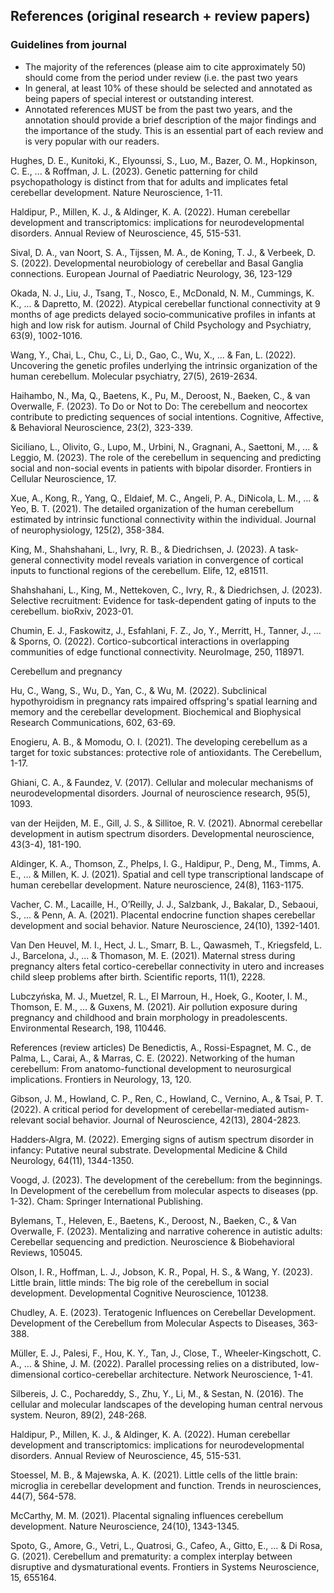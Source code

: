 ## References (original research + review papers) 

### Guidelines from journal
* The majority of the references (please aim to cite approximately 50) should come from the period under review (i.e. the past two years
* In general, at least 10% of these should be selected and annotated as being papers of special interest or outstanding interest. 
* Annotated references MUST be from the past two years, and the annotation should provide a brief description of the major findings and the importance of the study. This is an essential part of each review and is very popular with our readers.


Hughes, D. E., Kunitoki, K., Elyounssi, S., Luo, M., Bazer, O. M., Hopkinson, C. E., ... & Roffman, J. L. (2023). Genetic patterning for child psychopathology is distinct from that for adults and implicates fetal cerebellar development. Nature Neuroscience, 1-11.

Haldipur, P., Millen, K. J., & Aldinger, K. A. (2022). Human cerebellar development and transcriptomics: implications for neurodevelopmental disorders. Annual Review of Neuroscience, 45, 515-531.

Sival, D. A., van Noort, S. A., Tijssen, M. A., de Koning, T. J., & Verbeek, D. S. (2022). Developmental neurobiology of cerebellar and Basal Ganglia connections. European Journal of Paediatric Neurology, 36, 123-129

Okada, N. J., Liu, J., Tsang, T., Nosco, E., McDonald, N. M., Cummings, K. K., ... & Dapretto, M. (2022). Atypical cerebellar functional connectivity at 9 months of age predicts delayed socio‐communicative profiles in infants at high and low risk for autism. Journal of Child Psychology and Psychiatry, 63(9), 1002-1016.

Wang, Y., Chai, L., Chu, C., Li, D., Gao, C., Wu, X., ... & Fan, L. (2022). Uncovering the genetic profiles underlying the intrinsic organization of the human cerebellum. Molecular psychiatry, 27(5), 2619-2634.

Haihambo, N., Ma, Q., Baetens, K., Pu, M., Deroost, N., Baeken, C., & van Overwalle, F. (2023). To Do or Not to Do: The cerebellum and neocortex contribute to predicting sequences of social intentions. Cognitive, Affective, & Behavioral Neuroscience, 23(2), 323-339.

Siciliano, L., Olivito, G., Lupo, M., Urbini, N., Gragnani, A., Saettoni, M., ... & Leggio, M. (2023). The role of the cerebellum in sequencing and predicting social and non-social events in patients with bipolar disorder. Frontiers in Cellular Neuroscience, 17.

Xue, A., Kong, R., Yang, Q., Eldaief, M. C., Angeli, P. A., DiNicola, L. M., ... & Yeo, B. T. (2021). The detailed organization of the human cerebellum estimated by intrinsic functional connectivity within the individual. Journal of neurophysiology, 125(2), 358-384.

King, M., Shahshahani, L., Ivry, R. B., & Diedrichsen, J. (2023). A task-general connectivity model reveals variation in convergence of cortical inputs to functional regions of the cerebellum. Elife, 12, e81511.

Shahshahani, L., King, M., Nettekoven, C., Ivry, R., & Diedrichsen, J. (2023). Selective recruitment: Evidence for task-dependent gating of inputs to the cerebellum. bioRxiv, 2023-01.

Chumin, E. J., Faskowitz, J., Esfahlani, F. Z., Jo, Y., Merritt, H., Tanner, J., ... & Sporns, O. (2022). Cortico-subcortical interactions in overlapping communities of edge functional connectivity. NeuroImage, 250, 118971.

Cerebellum and pregnancy

Hu, C., Wang, S., Wu, D., Yan, C., & Wu, M. (2022). Subclinical hypothyroidism in pregnancy rats impaired offspring's spatial learning and memory and the cerebellar development. Biochemical and Biophysical Research Communications, 602, 63-69.

Enogieru, A. B., & Momodu, O. I. (2021). The developing cerebellum as a target for toxic substances: protective role of antioxidants. The Cerebellum, 1-17.

Ghiani, C. A., & Faundez, V. (2017). Cellular and molecular mechanisms of neurodevelopmental disorders. Journal of neuroscience research, 95(5), 1093.

van der Heijden, M. E., Gill, J. S., & Sillitoe, R. V. (2021). Abnormal cerebellar development in autism spectrum disorders. Developmental neuroscience, 43(3-4), 181-190.

Aldinger, K. A., Thomson, Z., Phelps, I. G., Haldipur, P., Deng, M., Timms, A. E., ... & Millen, K. J. (2021). Spatial and cell type transcriptional landscape of human cerebellar development. Nature neuroscience, 24(8), 1163-1175.

Vacher, C. M., Lacaille, H., O’Reilly, J. J., Salzbank, J., Bakalar, D., Sebaoui, S., ... & Penn, A. A. (2021). Placental endocrine function shapes cerebellar development and social behavior. Nature Neuroscience, 24(10), 1392-1401.

Van Den Heuvel, M. I., Hect, J. L., Smarr, B. L., Qawasmeh, T., Kriegsfeld, L. J., Barcelona, J., ... & Thomason, M. E. (2021). Maternal stress during pregnancy alters fetal cortico-cerebellar connectivity in utero and increases child sleep problems after birth. Scientific reports, 11(1), 2228.

Lubczyńska, M. J., Muetzel, R. L., El Marroun, H., Hoek, G., Kooter, I. M., Thomson, E. M., ... & Guxens, M. (2021). Air pollution exposure during pregnancy and childhood and brain morphology in preadolescents. Environmental Research, 198, 110446.

References (review articles)
De Benedictis, A., Rossi-Espagnet, M. C., de Palma, L., Carai, A., & Marras, C. E. (2022). Networking of the human cerebellum: From anatomo-functional development to neurosurgical implications. Frontiers in Neurology, 13, 120.

Gibson, J. M., Howland, C. P., Ren, C., Howland, C., Vernino, A., & Tsai, P. T. (2022). A critical period for development of cerebellar-mediated autism-relevant social behavior. Journal of Neuroscience, 42(13), 2804-2823.

Hadders‐Algra, M. (2022). Emerging signs of autism spectrum disorder in infancy: Putative neural substrate. Developmental Medicine & Child Neurology, 64(11), 1344-1350.

Voogd, J. (2023). The development of the cerebellum: from the beginnings. In Development of the cerebellum from molecular aspects to diseases (pp. 1-32). Cham: Springer International Publishing.

Bylemans, T., Heleven, E., Baetens, K., Deroost, N., Baeken, C., & Van Overwalle, F. (2023). Mentalizing and narrative coherence in autistic adults: Cerebellar sequencing and prediction. Neuroscience & Biobehavioral Reviews, 105045.

Olson, I. R., Hoffman, L. J., Jobson, K. R., Popal, H. S., & Wang, Y. (2023). Little brain, little minds: The big role of the cerebellum in social development. Developmental Cognitive Neuroscience, 101238.

Chudley, A. E. (2023). Teratogenic Influences on Cerebellar Development. Development of the 
Cerebellum from Molecular Aspects to Diseases, 363-388.

Müller, E. J., Palesi, F., Hou, K. Y., Tan, J., Close, T., Wheeler-Kingschott, C. A., ... & Shine, J. M. (2022). Parallel processing relies on a distributed, low-dimensional cortico-cerebellar architecture. Network Neuroscience, 1-41.

Silbereis, J. C., Pochareddy, S., Zhu, Y., Li, M., & Sestan, N. (2016). The cellular and molecular landscapes of the developing human central nervous system. Neuron, 89(2), 248-268.

Haldipur, P., Millen, K. J., & Aldinger, K. A. (2022). Human cerebellar development and transcriptomics: implications for neurodevelopmental disorders. Annual Review of Neuroscience, 45, 515-531.

Stoessel, M. B., & Majewska, A. K. (2021). Little cells of the little brain: microglia in cerebellar development and function. Trends in neurosciences, 44(7), 564-578.

McCarthy, M. M. (2021). Placental signaling influences cerebellum development. Nature Neuroscience, 24(10), 1343-1345.

Spoto, G., Amore, G., Vetri, L., Quatrosi, G., Cafeo, A., Gitto, E., ... & Di Rosa, G. (2021). Cerebellum and prematurity: a complex interplay between disruptive and dysmaturational events. Frontiers in Systems Neuroscience, 15, 655164.
